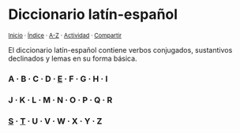 # Diccionario latín-español
<sup>[Inicio](https://github.com/jucardus.github.io/repo/blob/main/readme.md) · [Índice](https://github.com/jucardus.github.io/repo/blob/main/readme.md#contenido) · [A-Z](https://github.com/jucardus.github.io/repo/blob/main/indices/alfabetico.md) · [Actividad](https://github.com/jucardus.github.io/repo/blob/main/indices/actividad.md) · [Compartir](https://x.com/intent/tweet?text=Diccionario%20lat%C3%ADn-espa%C3%B1ol%2C%20con%20formas%20derivadas%20y%20lemas.%0A%E2%86%92%20https%3A%2F%2Fgithub.com%2Fjucardus%2Frepo%2Fblob%2Fmain%2Findices%2Flatin-espanol.md%0A%0A%23dccrs_jucardus%0A%40jucardus)</sup>

El diccionario latín-español contiene verbos conjugados, sustantivos declinados y lemas en su forma básica.

### A · B · C · D · [E](https://github.com/jucardus.github.io/repo/blob/main/indices/latin-espanol-e.md) · F · G · H · I
### J · K · L · M · N · O · P · Q · R
### [S](https://github.com/jucardus.github.io/repo/blob/main/indices/latin-espanol-s.md) · [T](https://github.com/jucardus.github.io/repo/blob/main/indices/latin-espanol-t.md) · U · V · W · X · Y · Z
